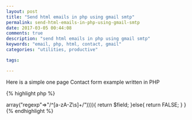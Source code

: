 ```yaml
---
layout: post
title: "Send html emails in php using gmail smtp"
permalink: send-html-emails-in-php-using-gmail-smtp
date: 2017-03-05 00:44:08
comments: true
description: "send html emails in php using gmail smtp"
keywords: "email, php, html, contact, gmail"
categories: "utilities, productive"

tags:

---
```


Here is a simple one page Contact form example written in PHP

{% highlight php %}
<?php

require_once('class.phpmailer.php');

#  Functions to filter user inputs
function filterName($field){
    $field = filter_var(trim($field), FILTER_SANITIZE_STRING);
        if(filter_var($field, FILTER_VALIDATE_REGEXP, array("options"=>array("regexp"=>"/^[a-zA-Z\s]+/")))){
        return $field;
    }else{
        return FALSE;
    }
}    
{% endhighlight %} 
